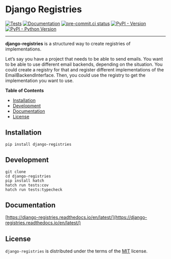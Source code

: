 # Django Registries

[![Tests](https://github.com/valberg/django-registries/actions/workflows/test.yml/badge.svg)](https://github.com/valberg/django-registries/actions/workflows/test.yml)
[![Documentation](https://readthedocs.org/projects/django-registries/badge/?version=latest)](https://django-registries.readthedocs.io/en/latest/?badge=latest)
[![pre-commit.ci status](https://results.pre-commit.ci/badge/github/valberg/django-registries/main.svg)](https://results.pre-commit.ci/latest/github/valberg/django-registries/main)
[![PyPI - Version](https://img.shields.io/pypi/v/django-registries.svg)](https://pypi.org/project/django-registries)
[![PyPI - Python Version](https://img.shields.io/pypi/pyversions/django-registries.svg)](https://pypi.org/project/django-registries)

-----

**django-registries** is a structured way to create registries of implementations.

Let’s say you have a project that needs to be able to send emails. You want to be able to use different email 
backends, depending on the situation. You could create a registry for that and register different implementations 
of the EmailBackendInterface. Then, you could use the registry to get the implementation you want to use.

**Table of Contents**

- [Installation](#installation)
- [Development](#development)
- [Documentation](#documentation)
- [License](#license)

## Installation

```console
pip install django-registries
```

## Development

```console
git clone
cd django-registries
pip install hatch
hatch run tests:cov
hatch run tests:typecheck
```

## Documentation

[https://django-registries.readthedocs.io/en/latest/](https://django-registries.readthedocs.io/en/latest/)

## License

`django-registries` is distributed under the terms of the [MIT](https://spdx.org/licenses/MIT.html) license.
